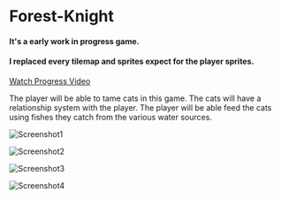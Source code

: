 # Forest-Knight

#### It's a early work in progress game.

#### I replaced every tilemap and sprites expect for the player sprites.

[Watch Progress Video](https://youtu.be/8XxBJzVCvOM)

The player will be able to tame cats in this game. The cats will have a relationship system with the player.
The player will be able feed the cats using fishes they catch from the various water sources.

![Screenshot1](https://lh3.googleusercontent.com/pw/AL9nZEVKFBBKhle02dFW7jSOmdimbjuqOQ-Ofzj214r1WqUeEA3jNUo7G0yk3rjEnkw6AXJEa4-Rv_bdmtV14QN-eLifZUaFhS0b60XyOowFS6b3-Al6-UcuAvQk0MobzxyuWsb3Zg7sA0DLXTJOXRTmNQbF=w1915-h896-no?authuser=0)

![Screenshot2](https://lh3.googleusercontent.com/pw/AL9nZEWQsg21FKI4IBeHig77RlR1cZTDQOCPGCIugYo2ER71Y3VD6aaZSRkpn7Ggi3NrKZXDlQMx6kKZVGB9YTl5Pv-T4y0Kswnw67Ek2MVkko7BNsqF-_hjbF9hFCqL11j_5-MjIlQXiUvkKKdtaJ8-1avo=w1918-h897-no?authuser=0)

![Screenshot3](https://lh3.googleusercontent.com/pw/AL9nZEXdKAaElq5_DXr0xdr_Eimbq6KZ4JRLpTyq_zwuXNRd8H4hwHYl1JehUP78GtFZpr1NVRv67_2JSva1Jusz-G51e9uDK3OUI78OLH3BmOdZTrqAEngwK_v1Us2IvtZwna2lqJexNZ2mbNu82pLbwNd2=w1912-h895-no?authuser=0)

![Screenshot4](https://lh3.googleusercontent.com/pw/AL9nZEUO-ZdnsIR3lZ-k2oFYLi3U3b8Djee9ZapJmGh9N5S-0zpTgaKlLtHl7M5W8Lnz_dmLjqZ2ua8sSBpFtnF4YovGn0OjBQkFlRXa3TFbfFV-RQpq3B7j0DuSAdCk6L38B-FiIC5cglkqF6A1fTQiCIww=w1916-h897-no?authuser=0)

